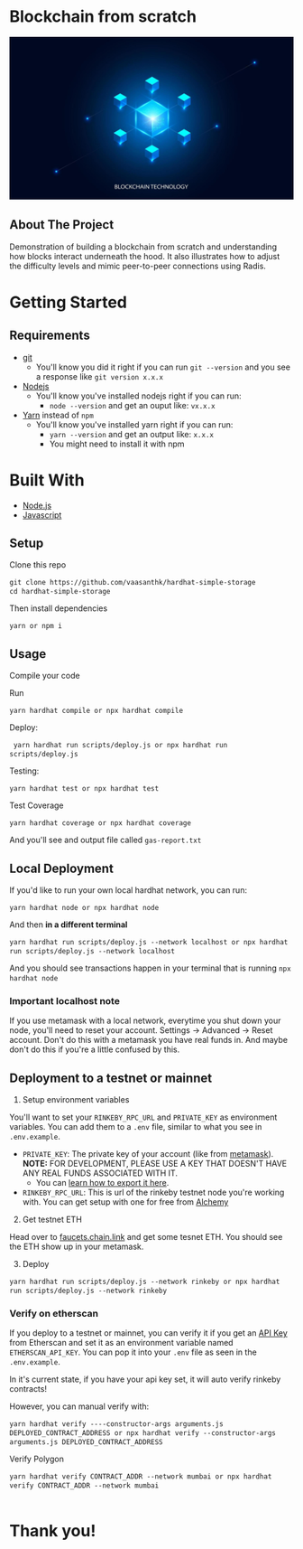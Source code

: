 # Blockchain from scratch

![alt text](./images/blockchian.jpg)

## About The Project

Demonstration of building a blockchain from scratch and understanding how blocks interact underneath the hood. It also illustrates how to adjust the difficulty levels and mimic peer-to-peer connections using Radis.

# Getting Started

## Requirements

- [git](https://git-scm.com/book/en/v2/Getting-Started-Installing-Git)
  - You'll know you did it right if you can run `git --version` and you see a response like `git version x.x.x`
- [Nodejs](https://nodejs.org/en/)
  - You'll know you've installed nodejs right if you can run:
    - `node --version` and get an ouput like: `vx.x.x`
- [Yarn](https://classic.yarnpkg.com/lang/en/docs/install/) instead of `npm`
  - You'll know you've installed yarn right if you can run:
    - `yarn --version` and get an output like: `x.x.x`
    - You might need to install it with npm

# Built With

- [Node.js](https://nodejs.org/en/)
- [Javascript](https://www.javascript.com/)

## Setup

Clone this repo

```
git clone https://github.com/vaasanthk/hardhat-simple-storage
cd hardhat-simple-storage
```

Then install dependencies

```
yarn or npm i
```

## Usage

Compile your code

Run

```
yarn hardhat compile or npx hardhat compile
```

Deploy:

```
 yarn hardhat run scripts/deploy.js or npx hardhat run scripts/deploy.js
```

Testing:

```
yarn hardhat test or npx hardhat test
```

Test Coverage

```
yarn hardhat coverage or npx hardhat coverage

```

And you'll see and output file called `gas-report.txt`

## Local Deployment

If you'd like to run your own local hardhat network, you can run:

```
yarn hardhat node or npx hardhat node
```

And then **in a different terminal**

```
yarn hardhat run scripts/deploy.js --network localhost or npx hardhat run scripts/deploy.js --network localhost
```

And you should see transactions happen in your terminal that is running `npx hardhat node`

### Important localhost note

If you use metamask with a local network, everytime you shut down your node, you'll need to reset your account. Settings -> Advanced -> Reset account. Don't do this with a metamask you have real funds in. And maybe don't do this if you're a little confused by this.

## Deployment to a testnet or mainnet

1. Setup environment variables

You'll want to set your `RINKEBY_RPC_URL` and `PRIVATE_KEY` as environment variables. You can add them to a `.env` file, similar to what you see in `.env.example`.

- `PRIVATE_KEY`: The private key of your account (like from [metamask](https://metamask.io/)). **NOTE:** FOR DEVELOPMENT, PLEASE USE A KEY THAT DOESN'T HAVE ANY REAL FUNDS ASSOCIATED WITH IT.
  - You can [learn how to export it here](https://metamask.zendesk.com/hc/en-us/articles/360015289632-How-to-Export-an-Account-Private-Key).
- `RINKEBY_RPC_URL`: This is url of the rinkeby testnet node you're working with. You can get setup with one for free from [Alchemy](https://alchemy.com/?a=673c802981)

2. Get testnet ETH

Head over to [faucets.chain.link](https://faucets.chain.link/) and get some tesnet ETH. You should see the ETH show up in your metamask.

3. Deploy

```
yarn hardhat run scripts/deploy.js --network rinkeby or npx hardhat run scripts/deploy.js --network rinkeby
```

### Verify on etherscan

If you deploy to a testnet or mainnet, you can verify it if you get an [API Key](https://etherscan.io/myapikey) from Etherscan and set it as an environment variable named `ETHERSCAN_API_KEY`. You can pop it into your `.env` file as seen in the `.env.example`.

In it's current state, if you have your api key set, it will auto verify rinkeby contracts!

However, you can manual verify with:

```
yarn hardhat verify ----constructor-args arguments.js DEPLOYED_CONTRACT_ADDRESS or npx hardhat verify --constructor-args arguments.js DEPLOYED_CONTRACT_ADDRESS
```

Verify Polygon

```
yarn hardhat verify CONTRACT_ADDR --network mumbai or npx hardhat verify CONTRACT_ADDR --network mumbai


```

# Thank you!
